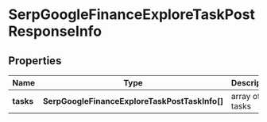 # SerpGoogleFinanceExploreTaskPostResponseInfo

## Properties

| Name | Type | Description | Notes |
|------------ | ------------- | ------------- | -------------|
**tasks** | **SerpGoogleFinanceExploreTaskPostTaskInfo[]** | array of tasks |[optional]|